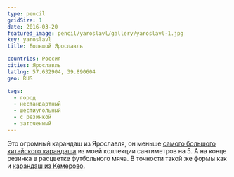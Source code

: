 ```yaml
---
type: pencil
gridSize: 1
date: 2016-03-20
featured_image: pencil/yaroslavl/gallery/yaroslavl-1.jpg
key: yaroslavl
title: Большой Ярославль

countries: Россия
cities: Ярославль
latlng: 57.632904, 39.890604
geo: RUS

tags:
  - город
  - нестандартный
  - шестиугольный
  - с резинкой
  - заточенный
---
```


Это огромный карандаш из Ярославля, он меньше [самого большого китайского карандаша](?display=chinabig) из моей коллекции сантиметров на 5. А на конце резинка в расцветке футбольного мяча. В точности такой же формы как и [карандаш из Кемерово](?display=kemerovo-big).
